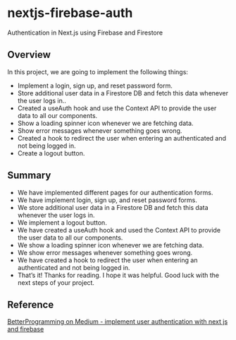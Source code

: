 # nextjs-firebase-auth
Authentication in Next.js using Firebase and Firestore

## Overview

In this project, we are going to implement the following things:

- Implement a login, sign up, and reset password form.
- Store additional user data in a Firestore DB and fetch this data whenever the user logs in..
- Created a useAuth hook and use the Context API to provide the user data to all our components.
- Show a loading spinner icon whenever we are fetching data.
- Show error messages whenever something goes wrong.
- Created a hook to redirect the user when entering an authenticated and not being logged in.
- Create a logout button.

## Summary
- We have implemented different pages for our authentication forms.
- We have implement login, sign up, and reset password forms.
- We store additional user data in a Firestore DB and fetch this data whenever the user logs in.
- We implement a logout button.
- We have created a useAuth hook and used the Context API to provide the user data to all our components.
- We show a loading spinner icon whenever we are fetching data.
- We show error messages whenever something goes wrong.
- We have created a hook to redirect the user when entering an authenticated and not being logged in.
- That’s it! Thanks for reading. I hope it was helpful. Good luck with the next steps of your project.

## Reference
[BetterProgramming on Medium - implement user authentication with next js and firebase](https://betterprogramming.pub/implement-user-authentication-with-next-js-and-firebase-fb9414adba08)
